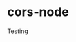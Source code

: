 # cors-node
Testing

















































































































